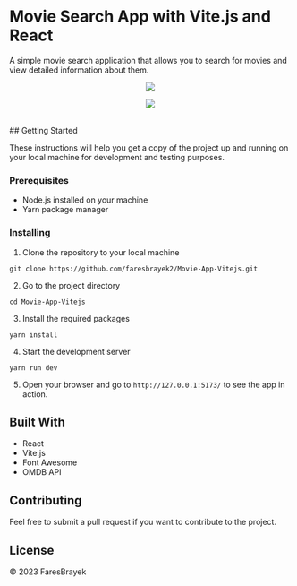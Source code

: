# Movie Search App with Vite.js and React

A simple movie search application that allows you to search for movies and view detailed information about them.
<p align="center">
  <img src="https://i.ibb.co/Wg17FVz/image.png" />
</p>
<p align="center">
  <img src="https://i.ibb.co/rt2X6bR/image.png" />
</p>
<br/>
## Getting Started

These instructions will help you get a copy of the project up and running on your local machine for development and testing purposes.

### Prerequisites

- Node.js installed on your machine
- Yarn package manager

### Installing

1. Clone the repository to your local machine
```
git clone https://github.com/faresbrayek2/Movie-App-Vitejs.git
```

2. Go to the project directory
```
cd Movie-App-Vitejs
```

3. Install the required packages
```
yarn install
```

4. Start the development server
```
yarn run dev
```

5. Open your browser and go to `http://127.0.0.1:5173/` to see the app in action.

## Built With

- React
- Vite.js
- Font Awesome
- OMDB API

## Contributing

Feel free to submit a pull request if you want to contribute to the project.

## License

&copy; 2023 FaresBrayek

